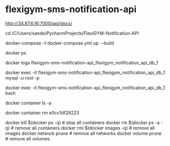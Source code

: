 # flexigym-sms-notification-api

http://34.87.6.16:7000/api/docs/

cd /C/Users/sande/PycharmProjects/FlexiGYM-Notification-API

docker-compose -f docker-compose.yml up --build

docker ps 

docker logs flexigym-sms-notification-api_flexigym_notification_api_db_1

docker exec -it flexigym-sms-notification-api_flexigym_notification_api_db_1 mysql -u root -p

docker exec -it flexigym-sms-notification-api_flexigym_notification_api_db_1 bash 

docker container ls -a

docker container rm e0cc1df29223 

 docker kill $(docker ps -q) # stop all containers
 docker rm $(docker ps -a -q) # remove all containers 
 docker rmi $(docker images -q) # remove all images
 docker network prune # remove all networks
 docker volume prune # remove all volumes 
